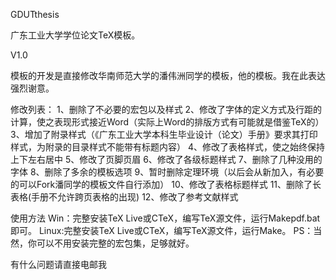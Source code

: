 GDUTthesis

广东工业大学学位论文TeX模板。

V1.0

模板的开发是直接修改华南师范大学的潘伟洲同学的模板，他的模板<link rel="stylesheet" type="text/css" href="http://wzpan.github.io/scnuthesis/">。我在此表达强烈谢意。

修改列表：
1、删除了不必要的宏包以及样式
2、修改了字体的定义方式及行距的计算，使之表现形式接近Word（实际上Word的排版方式有可能就是借鉴TeX的）
3、增加了附录样式（《广东工业大学本科生毕业设计（论文）手册》要求其打印样式，为附录的目录样式不能带有标题内容）
4、修改了表格样式，使之始终保持上下左右居中
5、修改了页脚页眉
6、修改了各级标题样式
7、删除了几种没用的字体
8、删除了多余的模板选项
9、暂时删除定理环境（以后会从新加入，有必要的可以Fork潘同学的模板文件自行添加）
10、修改了表格标题样式
11、删除了长表格(手册不允许跨页表格的出现)
12、修改了参考文献样式

使用方法
Win：完整安装TeX Live或CTeX，编写TeX源文件，运行Makepdf.bat即可。
Linux:完整安装TeX Live或CTeX，编写TeX源文件，运行Make。
PS：当然，你可以不用安装完整的宏包集，足够就好。

有什么问题请直接电邮我<link rel="stylesheet" type="text/css" href="mailto:jdse88@gmail.com">

